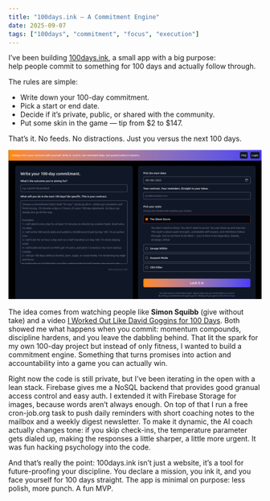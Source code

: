 ```yaml
---
title: "100days.ink — A Commitment Engine"
date: 2025-09-07
tags: ["100days", "commitment", "focus", "execution"]
---
```


I’ve been building [100days.ink](https://100days.ink), a small app with a big purpose:  
help people commit to something for 100 days and actually follow through.

The rules are simple:

- Write down your 100-day commitment.  
- Pick a start or end date.  
- Decide if it’s private, public, or shared with the community.  
- Put some skin in the game — tip from $2 to $147.  

That’s it. No feeds. No distractions. Just you versus the next 100 days.

![100Days.ink landing page](/images/100daysink.png)

The idea comes from watching people like **Simon Squibb** (give without take) and a video [I Worked Out Like David Goggins for 100 Days](https://youtu.be/vWU5O7cK7aI?si=Qvuerw0Zx3Y68PMf). Both showed me what happens when you commit: momentum compounds, discipline hardens, and you leave the dabbling behind. That lit the spark for my own 100-day project but instead of only fitness, I wanted to build a commitment engine. Something that turns promises into action and accountability into a game you can actually win.

Right now the code is still private, but I’ve been iterating in the open with a lean stack. Firebase gives me a NoSQL backend that provides good granual access control and easy auth. I extended it with Firebase Storage for images, because words aren’t always enough. On top of that I run a free cron-job.org task to push daily reminders with short coaching notes to the mailbox and a weekly digest newsletter. To make it dynamic, the AI coach actually changes tone: if you skip check-ins, the temperature parameter gets dialed up, making the responses a little sharper, a little more urgent. It was fun hacking psychology into the code.

And that’s really the point: 100days.ink isn’t just a website, it’s a tool for future-proofing your discipline. You declare a mission, you ink it, and you face yourself for 100 days straight. The app is minimal on purpose: less polish, more punch. A fun MVP.